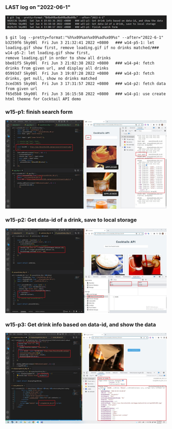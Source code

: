 ### LAST log on "2022-06-1"

![img](w15-log.jpg)

```
$ git log --pretty=format:"%h%x09%an%x09%ad%x09%s" --after="2022-6-1"
b3259f6 Sky00l  Fri Jun 3 21:32:41 2022 +0800   ### w14-p5-1: let loading.gif show first, remove loading.gif if no drinks matched/### w14-p5-2: let loading.gif show first, 
remove loading.gif in order to show all drinks
bbe81f5 Sky00l  Fri Jun 3 21:02:38 2022 +0800   ### w14-p4: fetch drinks from given url, and display all drinks
05993d7 Sky00l  Fri Jun 3 19:07:28 2022 +0800   ### w14-p3: fetch drinks, get null, show no drinks matched
3ced365 Sky00l  Fri Jun 3 17:31:57 2022 +0800   ### w14-p2: fetch data from given url 
f65d5b8 Sky00l  Fri Jun 3 16:15:58 2022 +0800   ### w14-p1: use create html themne for Cocktail API demo
```

### w15-p1: finish search form

![img](w15-p1.jpg)

### w15-p2: Get data-id of a drink, save to local storage

![img](w15-p2.jpg)

### w15-p3: Get drink info based on data-id, and show the data

![img](w15-p3.jpg)

